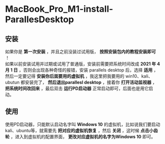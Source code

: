 # MacBook_Pro_M1-install-ParallesDesktop  
## 安装
如果你是 **第一次安装** ，并且之前没装过试用版， **按照安装包内的教程安装即可** ！<br>
如果以前安装试用并过期或试用了普通版，安装前需要把系统时间改成 **2021 年 4 月 1 日** ，否则会出现各种奇怪的报错，安装 parallels desktop 后，选择 **适用** ，然后一定要记得 **安装你后面要用的虚拟机** ，我这里把我要用的 win10、kali、ubutun 都安装完了， **然后退出parallesl desktop** ，接着你 **打开活动监视器** ， **把系统时间改回来** ，最后双击 **运行PD启动器** 正常启动即可，后面也是用它启动。<br>
## 使用
   使用PD启动器，只能默认启动名字叫 **Windows 10** 的虚拟机，比如说我们要启动kali、ubuntu等，就需要先 **把对应的虚拟机恢复** ，然后 **关闭** ，这时候 **点击小齿轮** ，进入到虚拟机的配置界面， **更改对应虚拟机的名字为Windows 10** 即可。
